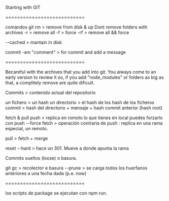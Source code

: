 Starting with GIT

===========================

comandos git rm > remove from disk & up Dont remove folders with archives
-r > remove all 
-f > force
-rf > remove all && force

--cached > mantain in disk

commit -am "comment" > for commit and add a message

===========================

Becareful with the archives that you add into git. You always come to an early version to review it so, if you add "node_modules" or folders as big as that, a complitely remove are quite dificult.

Commits > contenido actual del repositorio

un fichero > un hash
un directorio > el hash de los hash de los ficheros 
commit > hash del directorio + mensaje + hash commit anterior (hash root)

fetch & pull
push > replica en romoto lo que tienes en local
puedes forzarlo con push --force 
fetch > operación contraria de push : replica en una rama especial, un remoto.

pull > fetch + merge

reset --hard > hace un 301. Mueve a donde apunta la rama

Commits sueltos (loose) o basura.

git gc > recolector e basura
--prune > se carga todos los huerfanos anteriores a una fecha dada (p.e. now)

===========================

los scripts de package se ejecutan con npm run.